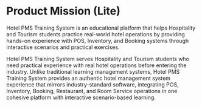 # Product Mission (Lite)

Hotel PMS Training System is an educational platform that helps Hospitality and Tourism students practice real-world hotel operations by providing hands-on experience with POS, Inventory, and Booking systems through interactive scenarios and practical exercises.

Hotel PMS Training System serves Hospitality and Tourism students who need practical experience with real hotel operations before entering the industry. Unlike traditional learning management systems, Hotel PMS Training System provides an authentic hotel management system experience that mirrors industry-standard software, integrating POS, Inventory, Booking, Restaurant, and Room Service operations in one cohesive platform with interactive scenario-based learning.

